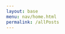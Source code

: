 ```yaml
---
layout: base
menu: nav/home.html
permalink: /allPosts
---
```

<div id="posts-container" class="py-10 space-y-6"></div>

<link href="https://cdn.jsdelivr.net/npm/daisyui@4.12.19/dist/full.min.css" rel="stylesheet" type="text/css" />

<script type="module">
import { getPostsByType, getImagesByPostId } from "{{site.baseurl}}/assets/js/api/posts.js";

const carType = "all";
const postsContainer = document.getElementById("posts-container");

const getPostImages = async (postId) => {
  getImagesByPostId(postId).then((images) => {
    if (images) {
      const formattedImages = [];
      images.forEach((image) => {
        formattedImages.push(`data:image/jpeg;base64,${image}`);
      });
      return formattedImages;
    } else {
      console.error("Failed to fetch images");
    }
  });
}

getPostsByType(carType).then((posts) => {
  if (posts) {
    const postsContainer = document.getElementById("posts-container");
    const dateNow = new Date();
    const dateNowString = dateNow.getMonth()+1 + "/" + dateNow.getDate() + "/" + dateNow.getFullYear();
    const dateNowHours = dateNow.getHours();
    const orderedPostElements = [...posts]
    const orderedPosts = orderPostByDate(posts)

    orderedPosts.forEach((post, i) => {
      getImagesByPostId(post.id).then((images) => {
        const formattedImages = [];
        images.forEach((image) => {
          formattedImages.push(`data:image/jpeg;base64,${image}`);
        });
        const date = new Date(post.date_posted)
        let dateString = date.getMonth()+1 + "/" + date.getDate() + "/" + date.getFullYear();
        if (dateNowString === dateString) {
          dateString = "Today";
        }
        const postElement = makePostElement(post.title, post.description, dateString, formattedImages, post.id, post.car_type);
        postsContainer.appendChild(postElement)
      });
    });
  } else {
    console.error("Failed to fetch posts");
  }
});

function makePostElement(title, description, date, images, postId, carType) {
  const postElement = document.createElement("div");
    postElement.className =
      "w-1/3 max-w-xl mx-auto border border-gray-300 rounded-lg shadow-md bg-white";

    // Add post content
    postElement.innerHTML = `
      <!-- Header -->
      <div class="flex items-center px-4 py-2">
        <div class="ml-3">
          <h3 class="text-lg font-semibold text-gray-900">${title}</h3>
          <p class="text-sm text-gray-500">${date}</p>
          <p class="text-sm text-gray-500">${carType.toUpperCase()}</p>
        </div>
      </div>
      <hr class="border-gray-300">

      <!-- Carousel -->
      <div class="relative flex w-full overflow-hidden">
        <div class="carousel relative flex w-full">
          ${images
            .map(
              (image, index) =>
                `
                <img src="${image}" alt="${title}" class="carousel-item w-full">
                `
            )
            .join("")}
        </div>
      </div>

      <!-- Description -->
      <div class="px-4 py-2">
        <p class="text-gray-700">${description}</p>
      </div>
      <hr class="border-gray-300">
    `;

    return postElement;
}

function orderPostByDate(posts) {
  const sortedPosts = posts

  sortedPosts.sort((post1, post2) => {
    const dateTime1 = new Date(post1["date_posted"])
    const dateTime2 = new Date(post2["date_posted"])

    return dateTime1.getTime()-dateTime2.getTime()
  })
  return sortedPosts
}

</script>
